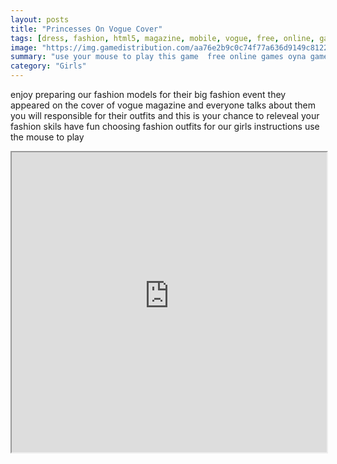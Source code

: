 ```yaml
---
layout: posts
title: "Princesses On Vogue Cover"
tags: [dress, fashion, html5, magazine, mobile, vogue, free, online, games, oyna, game, free, games, play, play, games]
image: "https://img.gamedistribution.com/aa76e2b9c0c74f77a636d9149c812250.jpg"
summary: "use your mouse to play this game  free online games oyna game free games play play games"
category: "Girls"
---
```


enjoy preparing our fashion models for their big fashion event they appeared on the cover of vogue magazine and everyone talks about them you will responsible for their outfits and this is your chance to releveal your fashion skils have fun choosing fashion outfits for our girls instructions use the mouse to play

<iframe width="100%" height="480px;" src="https://html5.gamedistribution.com/aa76e2b9c0c74f77a636d9149c812250/"></iframe>